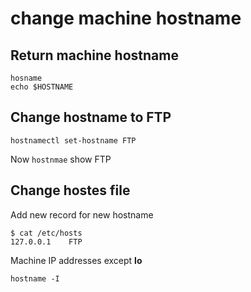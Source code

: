 # change machine hostname

## Return machine hostname

```
hosname
echo $HOSTNAME
```

## Change hostname to FTP
```
hostnamectl set-hostname FTP
```
Now `hostnmae` show FTP

## Change hostes file 

Add new record for new hostname

```
$ cat /etc/hosts
127.0.0.1    FTP
```


Machine IP addresses except **lo**

```
hostname -I
```
